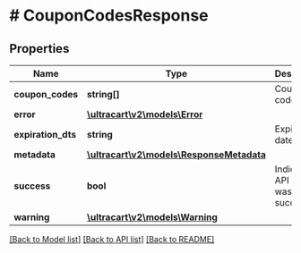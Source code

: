 # # CouponCodesResponse

## Properties

Name | Type | Description | Notes
------------ | ------------- | ------------- | -------------
**coupon_codes** | **string[]** | Coupon codes | [optional]
**error** | [**\ultracart\v2\models\Error**](Error.md) |  | [optional]
**expiration_dts** | **string** | Expiration date | [optional]
**metadata** | [**\ultracart\v2\models\ResponseMetadata**](ResponseMetadata.md) |  | [optional]
**success** | **bool** | Indicates if API call was successful | [optional]
**warning** | [**\ultracart\v2\models\Warning**](Warning.md) |  | [optional]

[[Back to Model list]](../../README.md#models) [[Back to API list]](../../README.md#endpoints) [[Back to README]](../../README.md)
